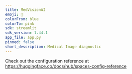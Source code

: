 ```yaml
---
title: MedVisionAI
emoji: 👀
colorFrom: blue
colorTo: pink
sdk: streamlit
sdk_version: 1.44.1
app_file: app.py
pinned: false
short_description: Medical Image diagnostic
---
```


Check out the configuration reference at https://huggingface.co/docs/hub/spaces-config-reference